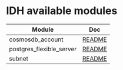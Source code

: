 # IDH available modules
|Module| Doc | 
|------|---------|
|cosmosdb_account|[README](cosmosdb_account/README.md)|
|postgres_flexible_server|[README](postgres_flexible_server/README.md)|
|subnet|[README](subnet/README.md)|
